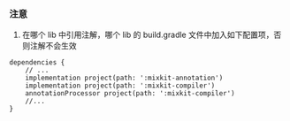 ### 注意

1. 在哪个 lib 中引用注解，哪个 lib 的 build.gradle 文件中加入如下配置项，否则注解不会生效

```
dependencies {
    // ...
    implementation project(path: ':mixkit-annotation')
    implementation project(path: ':mixkit-compiler')
    annotationProcessor project(path: ':mixkit-compiler')
    //...
}
```
